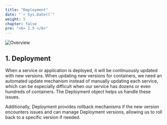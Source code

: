 ```yaml
---
title: "Deployment"
date: "`r Sys.Date()`"
weight: 5
chapter: false
pre: "<b> 1.5 </b>"
---
```


![Overview](/images/1-Basic_concepts./06.png)

## 1. Deployment

When a service or application is deployed, it will be continuously updated with new versions. When updating new versions for containers, we need an automated update mechanism instead of manually updating each service, which can be especially difficult when our service has dozens or even hundreds of containers. The Deployment object helps us handle these issues.

Additionally, Deployment provides rollback mechanisms if the new version encounters issues and can manage Deployment versions, allowing us to roll back to a specific version if needed.

